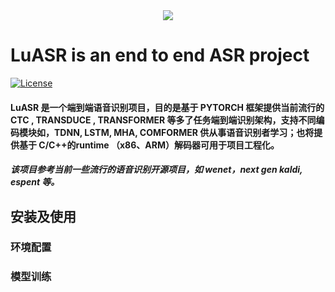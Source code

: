 <div align=center><img src ="https://user-images.githubusercontent.com/32317033/184311331-b98dbe19-e7e6-4b1d-bfdf-5fc809d7fcb6.png"/></div>

# LuASR is an end to end ASR project
[![License](https://img.shields.io/badge/License-Apache%202.0-brightgreen.svg)](https://opensource.org/licenses/Apache-2.0)

#### LuASR 是一个端到端语音识别项目，目的是基于 PYTORCH 框架提供当前流行的 CTC , TRANSDUCE , TRANSFORMER 等多了任务端到端识别架构，支持不同编码模块如，TDNN, LSTM, MHA, COMFORMER 供从事语音识别者学习；也将提供基于 C/C++的runtime （x86、ARM）解码器可用于项目工程化。

##### 该项目参考当前一些流行的语音识别开源项目，如 wenet，next gen kaldi, espent 等。

## 安装及使用

### 环境配置
### 模型训练
